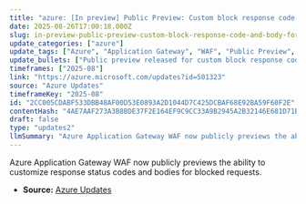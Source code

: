 ```yaml
---
title: "azure: [In preview] Public Preview: Custom block response code and body for Application Gateway WAF"
date: 2025-08-26T17:00:18.000Z
slug: in-preview-public-preview-custom-block-response-code-and-body-for-application-gateway-waf
update_categories: ["azure"]
update_tags: ["Azure", "Application Gateway", "WAF", "Public Preview", "Customization"]
update_bullets: ["Public preview released for custom block response code and body in Azure Application Gateway WAF.", "Allows customization of HTTP status codes and response bodies for requests blocked by WAF."]
timeframes: ["2025-08"]
link: "https://azure.microsoft.com/updates?id=501323"
source: "Azure Updates"
timeframeKey: "2025-08"
id: "2CC005CDABF533DBB48AF00D53E0893A2D1044D7C425DCBAF68E92BA59F60F2E"
contentHash: "4AE7AAF273A3B8BDE37F2E164EF9C9CC33A9B2945A2B32146E681D71B4A1D4F0"
draft: false
type: "updates2"
llmSummary: "Azure Application Gateway WAF now publicly previews the ability to customize response status codes and bodies for blocked requests."
---
```


Azure Application Gateway WAF now publicly previews the ability to customize response status codes and bodies for blocked requests.

- **Source:** [Azure Updates](https://azure.microsoft.com/updates?id=501323)
